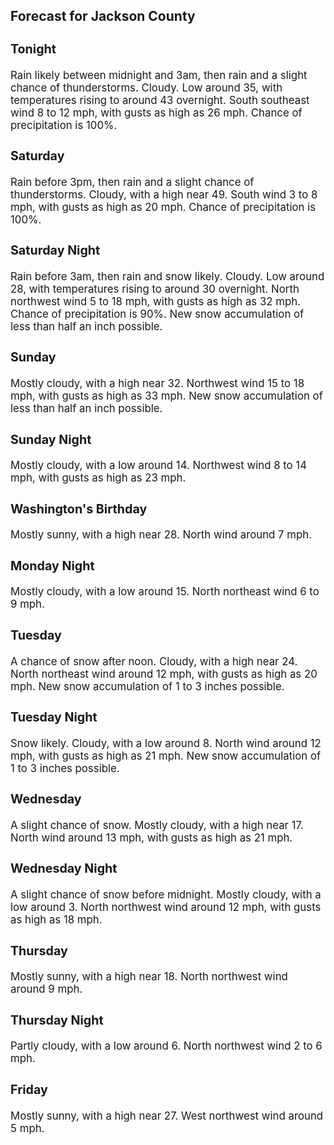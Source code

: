 <div>
   <h2>Forecast for Jackson County</h2>
   <p>
      <div style="font-size:120%">
         <h3>Tonight</h3>Rain likely between midnight and 3am, then rain and a slight chance of thunderstorms. Cloudy. Low around 35, with temperatures
         rising to around 43 overnight. South southeast wind 8 to 12 mph, with gusts as high as 26 mph. Chance of precipitation is
         100%.<br></div>
   </p>
   <p>
      <div style="font-size:120%">
         <h3>Saturday</h3>Rain before 3pm, then rain and a slight chance of thunderstorms. Cloudy, with a high near 49. South wind 3 to 8 mph, with
         gusts as high as 20 mph. Chance of precipitation is 100%.<br></div>
   </p>
   <p>
      <div style="font-size:120%">
         <h3>Saturday Night</h3>Rain before 3am, then rain and snow likely. Cloudy. Low around 28, with temperatures rising to around 30 overnight. North
         northwest wind 5 to 18 mph, with gusts as high as 32 mph. Chance of precipitation is 90%. New snow accumulation of less than
         half an inch possible.<br></div>
   </p>
   <p>
      <div style="font-size:120%">
         <h3>Sunday</h3>Mostly cloudy, with a high near 32. Northwest wind 15 to 18 mph, with gusts as high as 33 mph. New snow accumulation of less
         than half an inch possible.<br></div>
   </p>
   <p>
      <div style="font-size:120%">
         <h3>Sunday Night</h3>Mostly cloudy, with a low around 14. Northwest wind 8 to 14 mph, with gusts as high as 23 mph.<br></div>
   </p>
   <p>
      <div style="font-size:120%">
         <h3>Washington's Birthday</h3>Mostly sunny, with a high near 28. North wind around 7 mph.<br></div>
   </p>
   <p>
      <div style="font-size:120%">
         <h3>Monday Night</h3>Mostly cloudy, with a low around 15. North northeast wind 6 to 9 mph.<br></div>
   </p>
   <p>
      <div style="font-size:120%">
         <h3>Tuesday</h3>A chance of snow after noon. Cloudy, with a high near 24. North northeast wind around 12 mph, with gusts as high as 20 mph.
         New snow accumulation of 1 to 3 inches possible.<br></div>
   </p>
   <p>
      <div style="font-size:120%">
         <h3>Tuesday Night</h3>Snow likely. Cloudy, with a low around 8. North wind around 12 mph, with gusts as high as 21 mph. New snow accumulation of
         1 to 3 inches possible.<br></div>
   </p>
   <p>
      <div style="font-size:120%">
         <h3>Wednesday</h3>A slight chance of snow. Mostly cloudy, with a high near 17. North wind around 13 mph, with gusts as high as 21 mph.<br></div>
   </p>
   <p>
      <div style="font-size:120%">
         <h3>Wednesday Night</h3>A slight chance of snow before midnight. Mostly cloudy, with a low around 3. North northwest wind around 12 mph, with gusts
         as high as 18 mph.<br></div>
   </p>
   <p>
      <div style="font-size:120%">
         <h3>Thursday</h3>Mostly sunny, with a high near 18. North northwest wind around 9 mph.<br></div>
   </p>
   <p>
      <div style="font-size:120%">
         <h3>Thursday Night</h3>Partly cloudy, with a low around 6. North northwest wind 2 to 6 mph.<br></div>
   </p>
   <p>
      <div style="font-size:120%">
         <h3>Friday</h3>Mostly sunny, with a high near 27. West northwest wind around 5 mph.<br></div>
   </p>
</div>